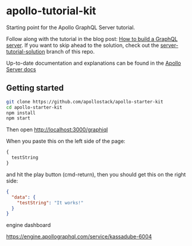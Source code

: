 # apollo-tutorial-kit

Starting point for the Apollo GraphQL Server tutorial.

Follow along with the tutorial in the blog post: [How to build a GraphQL server](https://medium.com/apollo-stack/tutorial-building-a-graphql-server-cddaa023c035#.wy5h1htxs). If you want to skip ahead to the solution, check out the [server-tutorial-solution](https://github.com/apollographql/apollo-tutorial-kit/tree/server-tutorial-solution) branch of this repo.

Up-to-date documentation and explanations can be found in the [Apollo Server docs](https://www.apollographql.com/docs/apollo-server/)

## Getting started

```bash
git clone https://github.com/apollostack/apollo-starter-kit
cd apollo-starter-kit
npm install
npm start
```

Then open [http://localhost:3000/graphiql](http://localhost:3000/graphiql)

When you paste this on the left side of the page:

```graphql
{
  testString
}
```

and hit the play button (cmd-return), then you should get this on the right side:

```json
{
  "data": {
    "testString": "It works!"
  }
}
```

engine dashboard

https://engine.apollographql.com/service/kassadube-6004